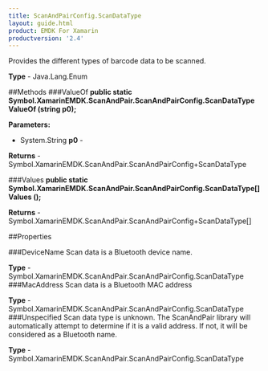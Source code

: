 ```yaml
---
title: ScanAndPairConfig.ScanDataType
layout: guide.html 
product: EMDK For Xamarin 
productversion: '2.4' 
---
```

Provides the different types of barcode data to be scanned.

**Type** - Java.Lang.Enum

##Methods
###ValueOf
**public static Symbol.XamarinEMDK.ScanAndPair.ScanAndPairConfig.ScanDataType ValueOf (string p0);**


        

**Parameters:** 

* System.String **p0** - 
        

**Returns** - Symbol.XamarinEMDK.ScanAndPair.ScanAndPairConfig+ScanDataType

###Values
**public static Symbol.XamarinEMDK.ScanAndPair.ScanAndPairConfig.ScanDataType[] Values ();**


        


**Returns** - Symbol.XamarinEMDK.ScanAndPair.ScanAndPairConfig+ScanDataType[]

##Properties

###DeviceName
Scan data is a Bluetooth device name.

**Type** - Symbol.XamarinEMDK.ScanAndPair.ScanAndPairConfig.ScanDataType
###MacAddress
Scan data is a Bluetooth MAC address

**Type** - Symbol.XamarinEMDK.ScanAndPair.ScanAndPairConfig.ScanDataType
###Unspecified
Scan data type is unknown. The ScanAndPair library will automatically attempt to determine if it is a valid address. If not, it will be considered as a Bluetooth name.

**Type** - Symbol.XamarinEMDK.ScanAndPair.ScanAndPairConfig.ScanDataType


